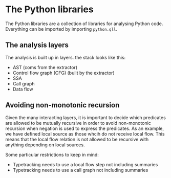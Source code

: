 # The Python libraries

The Python libraries are a collection of libraries for analysing Python code.
Everything can be imported by importing `python.qll`.

## The analysis layers

The analysis is built up in layers. the stack looks like this:

- AST (coms from the extractor)
- Control flow graph (CFG) (built by the extractor)
- SSA
- Call graph
- Data flow

## Avoiding non-monotonic recursion

Given the many interacting layers, it is important to decide which predicates are allowed to be mutually recursive in order to avoid non-monotonic recursion when negation is used to express the predicates.
As an example, we have defined local source as those whcih do not receive local flow. This means that the local flow relation is not allowed to be recursive with anything depending on local sources.

Some particular restrictions to keep in mind:

- Typetracking needs to use a local flow step not including summaries
- Typetracking needs to use a call graph not including summaries
